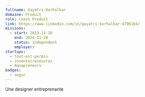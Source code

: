 ```yaml
---
fullname: Gayatri Korhalkar
domaine: Produit
role: Coach Produit
link: https://www.linkedin.com/in/gayatri-korhalkar-4796164/
missions:
  - start: 2023-11-20
    end: 2024-11-20
    status: independent
    employer: 
startups:
  - tout-est-permis
  - inventaireoeuvres
  - Aquapreneurs
badges:
  - segur
---
```


Une designer entreprenante 
